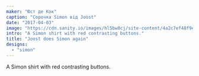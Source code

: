 ```yaml
---
maker: "Юст де Кок"
caption: "Сорочка Simon від Joost"
date: "2017-04-03"
image: "https://cdn.sanity.io/images/hl5bw8cj/site-content/4a2c7ef48f9e59652e63af8e80f57272dfbf0873-1944x1944.jpg"
intro: "A Simon shirt with red contrasting buttons."
title: "Joost does Simon again"
designs:
  - "simon"
---
```


A Simon shirt with red contrasting buttons.

